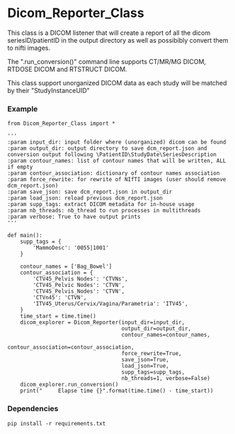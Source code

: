 # Dicom_Reporter_Class

This class is a DICOM listener that will create a report of all the dicom seriesID/patientID in the output directory as well as possibibly convert them to nifti images.

The ".run_conversion()" command line supports CT/MR/MG DICOM, RTDOSE DICOM and RTSTRUCT DICOM.

This class support unorganized DICOM data as each study will be matched by their "StudyInstanceUID"

### Example

```
from Dicom_Reporter_Class import *

'''
:param input_dir: input folder where (unorganized) dicom can be found
:param output_dir: output directory to save dcm_report.json and conversion output following \PatientID\StudyDate\SeriesDescription
:param contour_names: list of contour names that will be written, ALL if empty
:param contour_association: dictionary of contour names association
:param force_rewrite: for rewrite of NIfTI images (user should remove dcm_report.json)
:param save_json: save dcm_report.json in output_dir
:param load_json: reload previous dcm_report.json
:param supp_tags: extract DICOM metadata for in-house usage
:param nb_threads: nb_thread to run processes in multithreads
:param verbose: True to have output prints
'''

def main():
    supp_tags = {
        'MammoDesc': '0055|1001'
    }

    contour_names = ['Bag_Bowel']
    contour_association = {
        'CTV45_Pelvis Nodes': 'CTVNs',
        'CTV45_Pelvic Nodes': 'CTVN',
        'CTV45_Pelvis_Nodes': 'CTVN',
        'CTVn45': 'CTVN',
        'ITV45_Uterus/Cervix/Vagina/Parametria': 'ITV45',
    }
    time_start = time.time()
    dicom_explorer = Dicom_Reporter(input_dir=input_dir,
                                    output_dir=output_dir,
                                    contour_names=contour_names,
                                    contour_association=contour_association,
                                    force_rewrite=True,
                                    save_json=True,
                                    load_json=True,
                                    supp_tags=supp_tags,
                                    nb_threads=1, verbose=False)
    dicom_explorer.run_conversion()
    print("     Elapse time {}".format(time.time() - time_start))
```

### Dependencies

```
pip install -r requirements.txt
```
